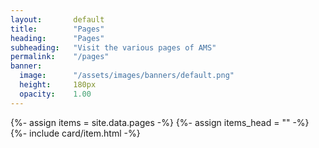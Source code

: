```yaml
---
layout:       default
title:        "Pages"
heading:      "Pages"
subheading:   "Visit the various pages of AMS"
permalink:    "/pages"
banner:
  image:      "/assets/images/banners/default.png"
  height:     180px
  opacity:    1.00
---
```


{%- assign items = site.data.pages -%}
{%- assign items_head = "" -%}
{%- include card/item.html -%}
